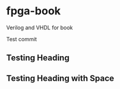 # fpga-book
Verilog and VHDL for book

Test commit

## Testing Heading 

 ## Testing Heading with Space
